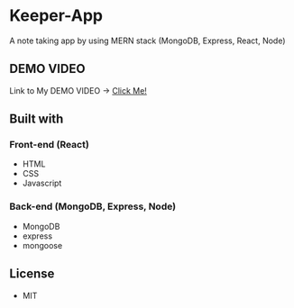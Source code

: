 # Keeper-App
A note taking app by using MERN stack (MongoDB, Express, React, Node)
## DEMO VIDEO
Link to My DEMO VIDEO -> [Click Me!](https://drive.google.com/file/d/1sJL-3noJl2hE6zwwvfUfmlXlTd5PLzE7/view?usp=sharing)
## Built with
### Front-end (React)
- HTML
- CSS
- Javascript
### Back-end (MongoDB, Express, Node)
- MongoDB
- express
- mongoose
## License
- MIT
